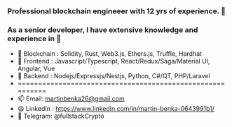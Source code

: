 ### Professional blockchain engineeer with 12 yrs of experience. 🏅

### As a senior developer, I have extensive knowledge and experience in 💪
- 🌱 Blockchain : Solidity, Rust, Web3.js, Ethers.js, Truffle, Hardhat
- 🌱 Frontend : Javascript/Typescript, React/Redux/Saga/Material UI, Angular, Vue
- 🌱 Backend : Nodejs/Expressjs/Nestjs, Python, C#/QT, PHP/Laravel
- ==========================================================
- 📫 Email: martinbenka26@gmail.com
- 😄 LinkedIn : https://www.linkedin.com/in/martin-benka-0643991b1/
- 💬 Telegram: @fullstackCrypto

